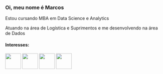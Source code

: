 ### Oi, meu nome é Marcos 
Estou cursando MBA em Data Science e Analytics

Atuando na área de Logística e Suprimentos e me desenvolvendo na área de Dados
  
#### Interesses: ####

<div style="display: inline">
  <img width='50' height='50' src="https://cdn.jsdelivr.net/gh/devicons/devicon/icons/python/python-original-wordmark.svg" />
  <img width='50' height='50' src="https://cdn.jsdelivr.net/gh/devicons/devicon/icons/jupyter/jupyter-original-wordmark.svg" />
  <img width='50' height='50' src="https://cdn.jsdelivr.net/gh/devicons/devicon/icons/pandas/pandas-original-wordmark.svg" />      
  <img width='50' height='50' src="https://cdn.jsdelivr.net/gh/devicons/devicon/icons/kaggle/kaggle-original-wordmark.svg" />
          
          
          
</div>
          

